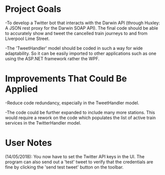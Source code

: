 Project Goals
==============
-To develop a Twitter bot that interacts with the Darwin API (through  Huxley: A JSON rest proxy for the Darwin SOAP API). The final code should be able to accurately show and tweet the cancelled train journeys to and from Liverpool Lime Street. 

-The 'TweetHandler' model should be coded in such a way for wide adaptability. So it can be easily imported to other applications such as one using the ASP.NET framework rather the WPF.

Improvements That Could Be Applied
==================================
-Reduce code redundancy, especially in the TweetHandler model.

-The code could be further expanded to include many more stations. This would require a rework on the code which populates the list of active train services in the TwitterHandler model.

User Notes
==========

(14/05/2018):
You now have to set the Twitter API keys in the UI. The program can also send out a 'test' tweet to verify that the credentials are fine by clicking the 'send test tweet' button on the toolbar.
